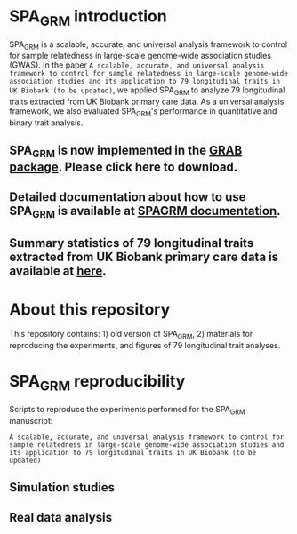 # SPA<sub>GRM</sub> introduction

SPA<sub>GRM</sub> is a scalable, accurate, and universal analysis framework to control for sample relatedness in large-scale genome-wide association studies (GWAS). In the paper ```A scalable, accurate, and universal analysis framework to control for sample relatedness in large-scale genome-wide association studies and its application to 79 longitudinal traits in UK Biobank (to be updated)```, we applied SPA<sub>GRM</sub> to analyze 79 longitudinal traits extracted from UK Biobank primary care data. As a universal analysis framework, we also evaluated SPA<sub>GRM</sub>'s performance in quantitative and binary trait analysis. 

## SPA<sub>GRM</sub> is now implemented in the [GRAB package](https://wenjianbi.github.io/grab.github.io/). Please click here to download.

## Detailed documentation about how to use SPA<sub>GRM</sub> is available at [SPAGRM documentation](https://fantasy-xuhe.github.io/SPAGRM.github.io/).

## Summary statistics of 79 longitudinal traits extracted from UK Biobank primary care data is available at [here](https://zenodo.org/records/10242062).

# About this repository

This repository contains: 1) old version of SPA<sub>GRM</sub>, 2) materials for reproducing the experiments, and figures of 79 longitudinal trait analyses.

# SPA<sub>GRM</sub> reproducibility

Scripts to reproduce the experiments performed for the SPA<sub>GRM</sub> manuscript:

```A scalable, accurate, and universal analysis framework to control for sample relatedness in large-scale genome-wide association studies and its application to 79 longitudinal traits in UK Biobank (to be updated)```

## Simulation studies


## Real data analysis
